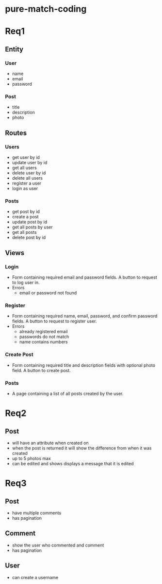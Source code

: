 # pure-match-coding

# Req1

## Entity
### User
- name
- email
- password

### Post
- title
- description
- photo

## Routes
### Users
- get user by id
- update user by id
- get all users
- delete user by id
- delete all users
- register a user
- login as user

### Posts
- get post by id
- create a post
- update post by id
- get all posts by user
- get all posts
- delete post by id

## Views
### Login
- Form containing required email and password fields. A button to request to log user in.
- Errors
    - email or password not found

### Register
- Form containing required name, email, password, and confirm password fields. A button to request to register user.
- Errors
    - already registered email
    - passwords do not match
    - name contains numbers

### Create Post
- Form containing required title and description fields with optional photo field. A button to create post.

### Posts
- A page containing a list of all posts created by the user.


# Req2

## Post
- will have an attribute when created on
- when the post is returned it will show the difference from when it was created
- up to 5 photos max
- can be edited and shows displays a message that it is edited

# Req3

## Post
- have multiple comments
- has pagination

## Comment
- show the user who commented and comment
- has pagination

## User
- can create a username
